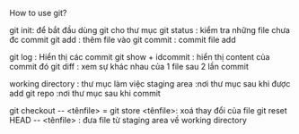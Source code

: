 How to use git?

git init: để bắt đầu dùng git cho thư mục
git status : kiểm tra những file chưa đc commit
git add : thêm file vào 
git commit : commit file add

git log : Hiển thị các commit
git show + idcommit : hiển thị content của commit đó
git diff : xem sự khác nhau của 1 file sau 2 lần commit

working directory : thư mục làm việc
staging area :nơi thư mục sau khi được add
git repo :nơi thư mục sau khi commit

git checkout -- <tênfile> = git store <tênfile>: xoá thay đổi của file
git reset HEAD -- <tênfile> : đưa file từ staging area về working directory